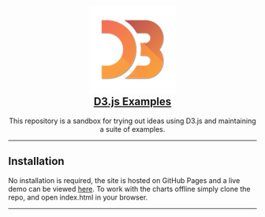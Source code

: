 
<p align="center">
	<h2 align="center">
		<a href="https://github.com/SS13HUB/d3examples">
			<img alt="alt_text" src="./static/d3logo.png?raw=true" />
		</a>
		<br />
		<a href="https://github.com/SS13HUB/d3examples">D3.js Examples</a>
	</h2>
	<p align="center">
		This repository is a sandbox for trying out ideas using D3.js and maintaining a suite of examples.
	</p>
</p>

---

## Installation

No installation is required, the site is hosted on GitHub Pages and a live demo can be viewed [here]. To work with the charts offline simply clone the repo, and open index.html in your browser.

---

[here]: https://ss13hub.github.io/d3examples/
